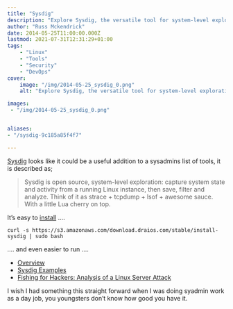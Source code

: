 ```yaml
---
title: "Sysdig"
description: "Explore Sysdig, the versatile tool for system-level exploration on Linux, offering insights into server state and activities for troubleshooting and security."
author: "Russ Mckendrick"
date: 2014-05-25T11:00:00.000Z
lastmod: 2021-07-31T12:31:29+01:00
tags:
    - "Linux"
    - "Tools"
    - "Security"
    - "DevOps"
cover:
    image: "/img/2014-05-25_sysdig_0.png" 
    alt: "Explore Sysdig, the versatile tool for system-level exploration on Linux, offering insights into server state and activities for troubleshooting and security."

images:
 - "/img/2014-05-25_sysdig_0.png"


aliases:
- "/sysdig-9c185a85f4f7"

---
```


[Sysdig](http://www.sysdig.org/) looks like it could be a useful addition to a sysadmins list of tools, it is described as;

> Sysdig is open source, system-level exploration: capture system state and activity from a running Linux instance, then save, filter and analyze. Think of it as strace + tcpdump + lsof + awesome sauce. With a little Lua cherry on top.

It’s easy to [install](http://www.sysdig.org/install/) ….

```
curl -s https://s3.amazonaws.com/download.draios.com/stable/install-sysdig | sudo bash
```

…. and even easier to run ….

- [Overview](http://www.sysdig.org/wiki/sysdig-overview/)
- [Sysdig Examples](http://www.sysdig.org/wiki/sysdig-examples/)
- [Fishing for Hackers: Analysis of a Linux Server Attack](http://draios.com/fishing-for-hackers/)

I wish I had something this straight forward when I was doing syadmin work as a day job, you youngsters don’t know how good you have it.